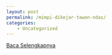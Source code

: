 ```yaml
---
layout: post
permalink: /mimpi-dikejar-tawon-ndas/
categories:
    - Uncategorized
---
```


[Baca Selengkapnya](/10)